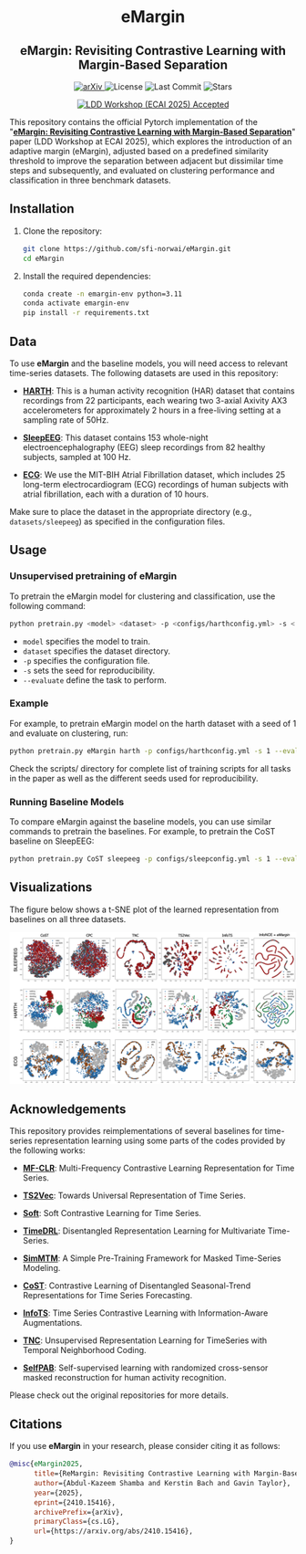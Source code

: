 <h1 align="center">eMargin</h1>
<h2 align="center">eMargin: Revisiting Contrastive Learning with Margin-Based Separation</h2>

<p align="center">
  <a href="https://arxiv.org/abs/2410.15416">
    <img alt="arXiv" src="https://img.shields.io/badge/arXiv-2410.15416-b31b1b.svg">
  </a>
  <img alt="License" src="https://img.shields.io/github/license/sfi-norwai/eMargin">
  <img alt="Last Commit" src="https://img.shields.io/github/last-commit/sfi-norwai/eMargin">
  <img alt="Stars" src="https://img.shields.io/github/stars/sfi-norwai/eMargin?style=social">
</p>

<p align="center">
  <a href="https://ldd.kssk.pwr.edu.pl">
    <img alt="LDD Workshop (ECAI 2025) Accepted" src="https://img.shields.io/badge/Accepted%20at-LDD Workshop (ECAI%202025)-blueviolet">
  </a>
</p>

This repository contains the official Pytorch implementation of the "[**eMargin: Revisiting Contrastive Learning with Margin-Based Separation**](https://arxiv.org/abs/2410.15416)" paper (LDD Workshop at ECAI 2025), which explores the introduction of an adaptive margin (eMargin), adjusted
based on a predefined similarity threshold to improve the separation
between adjacent but dissimilar time steps and subsequently, and evaluated on clustering performance and classification in three benchmark datasets.


## Installation

1. Clone the repository:
    ```bash
    git clone https://github.com/sfi-norwai/eMargin.git
    cd eMargin
    ```

2. Install the required dependencies:
    ```bash
    conda create -n emargin-env python=3.11
    conda activate emargin-env
    pip install -r requirements.txt
    ```

## Data


To use **eMargin** and the baseline models, you will need access to relevant time-series datasets. The following datasets are used in this repository:

- [**HARTH**](https://archive.ics.uci.edu/dataset/779/harth): This is a human activity recognition (HAR) dataset that contains recordings from 22 participants, each wearing two 3-axial Axivity AX3 accelerometers for approximately 2 hours in a free-living setting at a sampling rate of 50Hz.

- [**SleepEEG**](https://www.physionet.org/content/sleep-edfx/1.0.0/): This dataset contains 153 whole-night electroencephalography (EEG) sleep recordings from 82 healthy subjects, sampled at 100 Hz.

- [**ECG**](https://physionet.org/content/afdb/1.0.0/): We use the MIT-BIH Atrial Fibrillation dataset, which includes 25 long-term electrocardiogram (ECG) recordings of human subjects with atrial fibrillation, each with a duration of 10 hours.

Make sure to place the dataset in the appropriate directory (e.g., `datasets/sleepeeg`) as specified in the configuration files.


## Usage

### Unsupervised pretraining of eMargin

To pretrain the eMargin model for clustering and classification, use the following command:

```bash
python pretrain.py <model> <dataset> -p <configs/harthconfig.yml> -s < > --evaluate < >

```
- `model` specifies the model to train.
- `dataset` specifies the dataset directory.
- `-p` specifies the configuration file.
- `-s` sets the seed for reproducibility.
- `--evaluate` define the task to perform.

### Example
For example, to pretrain eMargin model on the harth dataset with a seed of 1 and evaluate on clustering, run:
```bash
python pretrain.py eMargin harth -p configs/harthconfig.yml -s 1 --evaluate clustering
```
Check the scripts/ directory for complete list of training scripts for all tasks in the paper as well as the different seeds used for reproducibility.

### Running Baseline Models
To compare eMargin against the baseline models, you can use similar commands to pretrain the baselines. For example, to pretrain the CoST baseline on SleepEEG:

```bash
python pretrain.py CoST sleepeeg -p configs/sleepconfig.yml -s 1 --evaluate clustering
```

## Visualizations

The figure below shows a t-SNE plot of the learned representation from baselines on all three datasets.

![t-SNE Visualization](./images/tSNEeMa.png?raw=true "Title")


## Acknowledgements

This repository provides reimplementations of several baselines for time-series representation learning using some parts of the codes provided by the following  works:

- [**MF-CLR**](https://github.com/duanjufang/MF-CLR): Multi-Frequency Contrastive Learning Representation for Time Series.

- [**TS2Vec**](https://github.com/zhihanyue/ts2vec): Towards Universal Representation of Time Series.

- [**Soft**](https://github.com/seunghan96/softclt?tab=readme-ov-file): Soft Contrastive Learning for Time Series.
- [**TimeDRL**](https://github.com/blacksnail789521/TimeDRL): Disentangled Representation Learning for Multivariate Time-Series.

- [**SimMTM**](https://github.com/thuml/SimMTM): A Simple Pre-Training Framework for Masked Time-Series Modeling.

- [**CoST**](https://github.com/salesforce/CoST): Contrastive Learning of Disentangled Seasonal-Trend Representations for Time Series Forecasting.
- [**InfoTS**](https://github.com/chengw07/InfoTS): Time Series Contrastive Learning with Information-Aware Augmentations.
- [**TNC**](https://github.com/sanatonek/TNC_representation_learning): Unsupervised Representation Learning for TimeSeries with Temporal Neighborhood Coding.
- [**SelfPAB**](https://github.com/ntnu-ai-lab/SelfPAB): Self-supervised learning with randomized cross-sensor masked reconstruction for human activity recognition.

Please check out the original repositories for more details.

## Citations

If you use **eMargin** in your research, please consider citing it as follows:

```bibtex
@misc{eMargin2025,
      title={ReMargin: Revisiting Contrastive Learning with Margin-Based Separation}, 
      author={Abdul-Kazeem Shamba and Kerstin Bach and Gavin Taylor},
      year={2025},
      eprint={2410.15416},
      archivePrefix={arXiv},
      primaryClass={cs.LG},
      url={https://arxiv.org/abs/2410.15416}, 
}